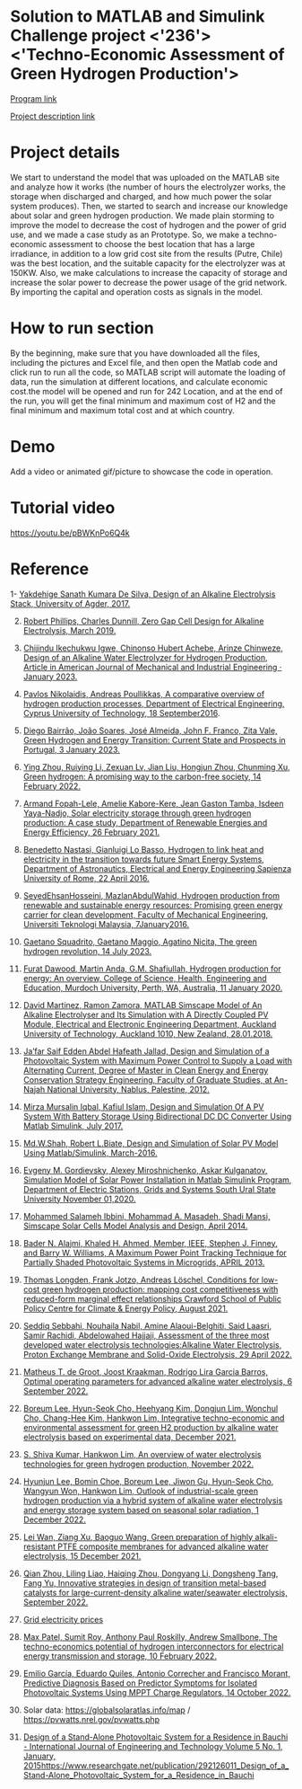 # Solution to MATLAB and Simulink Challenge project <'236'> <'Techno-Economic Assessment of Green Hydrogen Production'>

[Program link](https://github.com/mathworks/MathWorks-Excellence-in-Innovation)

[Project description link](https://github.com/mathworks/MATLAB-Simulink-Challenge-Project-Hub/tree/main/projects/Techno-Economic%20Assessment%20of%20Green%20Hydrogen%20Production#project-description)

# Project details
We start to understand the model that was uploaded on the MATLAB site and analyze how it works (the number of hours the electrolyzer works, the storage when discharged and charged, and how much power the solar system produces).
Then, we started to search and increase our knowledge about solar and green hydrogen production. We made plain storming to improve the model to decrease the cost of hydrogen and the power of grid use, and we made a case study as an Prototype.
So, we make a techno-economic assessment to choose the best location that has a large irradiance, in addition to a low grid cost site from the results (Putre, Chile) was the best location, and the suitable capacity for the electrolyzer was at 150KW.
Also, we make calculations to increase the capacity of storage and increase the solar power to decrease the power usage of the grid network. By importing the capital and operation costs as signals in the model.

# How to run section
By the beginning, make sure that you have downloaded all the files, including the pictures and Excel file, and then open the Matlab code and click run to run all the code, so MATLAB script will automate the loading of data, run the simulation at different locations, and calculate economic cost.the model will be opened and run for 242 Location, and at the end of the run, you will get the final minimum and maximum cost of H2 and the final minimum and maximum total cost and at which country.

# Demo
Add a video or animated gif/picture to showcase the code in operation.

# Tutorial video
https://youtu.be/pBWKnPo6Q4k 
  
# Reference
1-	[Yakdehige Sanath Kumara De Silva, Design of an Alkaline Electrolysis Stack, University of Agder, 2017. ](https://www.researchgate.net/publication/339472189_Design_of_an_Alkaline_Electrolysis_Stack)

2.	[Robert Phillips, Charles Dunnill, Zero Gap Cell Design for Alkaline Electrolysis, March 2019.](https://www.researchgate.net/publication/339876079_Zero_Gap_Cell_Design_for_Alkaline_Electrolysis) 

3.	 [Chijindu Ikechukwu Igwe, Chinonso Hubert Achebe, Arinze Chinweze, Design of an Alkaline Water Electrolyzer for Hydrogen Production, Article in American Journal of Mechanical and Industrial Engineering · January 2023.](https://www.researchgate.net/publication/367052059_Design_of_an_Alkaline_Water_Electrolyzer_for_Hydrogen_Production) 

4.	 [Pavlos Nikolaidis, Andreas Poullikkas, A comparative overview of hydrogen production processes, Department of Electrical Engineering, Cyprus University of Technology, 18 September2016](https://www.sciencedirect.com/journal/renewable-and-sustainable-energy-reviews).
   
5.	 [Diego Bairrão, João Soares, José Almeida, John F. Franco, Zita Vale, Green Hydrogen and Energy Transition: Current State and Prospects in Portugal, 3 January 2023. ](https://www.mdpi.com/journal/energies)

6.	[Ying Zhou, Ruiying Li, Zexuan Lv, Jian Liu, Hongjun Zhou, Chunming Xu, Green hydrogen: A promising way to the carbon-free society, 14 February 2022. 
](https://www.sciencedirect.com/science/article/abs/pii/S1004954122000568?via%3Dihub)

7.	[Armand Fopah-Lele, Amelie Kabore-Kere, Jean Gaston Tamba, Isdeen Yaya-Nadjo, Solar electricity storage through green hydrogen production: A case study, Department of Renewable Energies and Energy Efficiency, 26 February 2021. ](https://onlinelibrary.wiley.com/doi/10.1002/er.6630)

8.	[Benedetto Nastasi, Gianluigi Lo Basso, Hydrogen to link heat and electricity in the transition towards future Smart Energy Systems, Department of Astronautics, Electrical and Energy Engineering Sapienza University of Rome, 22 April 2016.](https://www.sciencedirect.com/science/article/abs/pii/S0360544216303413?via%3Dihub) 

9.	[SeyedEhsanHosseini, MazlanAbdulWahid, Hydrogen production from renewable and sustainable energy resources: Promising green energy carrier for clean development, Faculty of Mechanical Engineering, Universiti Teknologi Malaysia, 7January2016.](https://www.sciencedirect.com/science/article/abs/pii/S1364032115014951?via%3Dihub) 

10.	 [Gaetano Squadrito, Gaetano Maggio, Agatino Nicita, The green hydrogen revolution, 14 July 2023.](https://www.sciencedirect.com/science/article/pii/S0960148123009552?via%3Dihub)  

11.	 [Furat Dawood, Martin Anda, G.M. Shafiullah, Hydrogen production for energy: An overview, College of Science, Health, Engineering and Education, Murdoch University, Perth, WA, Australia, 11 January 2020.](https://www.sciencedirect.com/science/article/abs/pii/S0360319919345926?via%3Dihub) 

12.	 [David Martinez, Ramon Zamora, MATLAB Simscape Model of An Alkaline Electrolyser and Its Simulation with A Directly Coupled PV Module, Electrical and Electronic Engineering Department, Auckland University of Technology, Auckland 1010, New Zealand, 28.01.2018.](https://www.ijrer.org/ijrer/index.php/ijrer/article/view/7266)  

13.	 [Ja’far Saif Edden Abdel Hafeath Jallad, Design and Simulation of a Photovoltaic System with Maximum Power Control to Supply a Load with Alternating Current, Degree of Master in Clean Energy and Energy Conservation Strategy Engineering, Faculty of Graduate Studies, at An-Najah National University, Nablus, Palestine, 2012.](https://staff-old.najah.edu/sites/default/files/Design_and_Simulation_of_a_Photovoltaic_System_with_Maximum_Power_Control_to_Supply_a_Load_with_Alternating_Current.pdf) 

14.	[Mirza Mursalin Iqbal, Kafiul Islam, Design and Simulation Of A PV System With Battery Storage Using Bidirectional DC DC Converter Using Matlab Simulink, July 2017.](https://www.researchgate.net/publication/319182103_Design_And_Simulation_Of_A_PV_System_With_Battery_Storage_Using_Bidirectional_DC-DC_Converter_Using_Matlab_Simulink) 

15.	 [Md.W.Shah, Robert L.Biate, Design and Simulation of Solar PV Model Using Matlab/Simulink, March-2016.](https://www.ijser.org/researchpaper/Design-and-Simulation-of-Solar-PV-Model-Using-Matlab-Simulink.pdf) 

16.	 [Evgeny M. Gordievsky, Alexey Miroshnichenko, Askar Kulganatov, Simulation Model of Solar Power Installation in Matlab Simulink Program, Department of Electric Stations, Grids and Systems South Ural State University November 01,2020.](https://www.researchgate.net/publication/347153785_Simulation_Model_of_Solar_Power_Installation_in_Matlab_Simulink_Program) 

17.	 [Mohammed Salameh Ibbini, Mohammad A. Masadeh, Shadi Mansi, Simscape Solar Cells Model Analysis and Design, April 2014.](https://www.researchgate.net/publication/262875775_Simscape_Solar_Cells_Model_Analysis_and_Design)

18.	 [Bader N. Alajmi, Khaled H. Ahmed, Member, IEEE, Stephen J. Finney, and Barry W. Williams, A Maximum Power Point Tracking Technique for Partially Shaded Photovoltaic Systems in Microgrids, APRIL 2013.](https://www.researchgate.net/publication/260708263_A_Maximum_Power_Point_Tracking_Technique_for_Partially_Shaded_Photovoltaic_Systems_in_Microgrids) 

19.	 [Thomas Longden, Frank Jotzo, Andreas Löschel, Conditions for low-cost green hydrogen production: mapping cost competitiveness with reduced-form marginal effect relationships Crawford School of Public Policy Centre for Climate & Energy Policy, August 2021.](https://www.researchgate.net/publication/354144047_Conditions_for_low_cost_green_hydrogen_production_mapping_cost_competitiveness_with_reduced-form_marginal_effect_relationships) 

20.	[Seddiq Sebbahi, Nouhaila Nabil, Amine Alaoui-Belghiti, Said Laasri, Samir Rachidi, Abdelowahed Hajjaji, Assessment of the three most developed water electrolysis technologies:Alkaline Water Electrolysis, Proton Exchange Membrane and Solid-Oxide Electrolysis, 29 April 2022.](https://www.sciencedirect.com/science/article/abs/pii/S2214785322024063) 

21.	[ Matheus T. de Groot, Joost Kraakman, Rodrigo Lira Garcia Barros, Optimal operating parameters for advanced alkaline water electrolysis, 6 September 2022. ](https://www.sciencedirect.com/science/article/pii/S0360319922035790?via%3Dihub)

22.	 [Boreum Lee, Hyun-Seok Cho, Heehyang Kim, Dongjun Lim, Wonchul Cho, Chang-Hee Kim, Hankwon Lim, Integrative techno-economic and environmental assessment for green H2 production by alkaline water electrolysis based on experimental data, December 2021.](https://www.sciencedirect.com/science/article/abs/pii/S2213343721013269?via%3Dihub)

23.	 [S. Shiva Kumar, Hankwon Lim, An overview of water electrolysis technologies for green hydrogen production, November 2022.](https://www.sciencedirect.com/science/article/pii/S2352484722020625?via%3Dihub) 

24.	[Hyunjun Lee, Bomin Choe, Boreum Lee, Jiwon Gu, Hyun-Seok Cho, Wangyun Won, Hankwon Lim, Outlook of industrial-scale green hydrogen production via a hybrid system of alkaline water electrolysis and energy storage system based on seasonal solar radiation, 1 December 2022.](https://www.sciencedirect.com/science/article/abs/pii/S0959652622037829?via%3Dihub) 

25.	[Lei Wan, Ziang Xu, Baoguo Wang, Green preparation of highly alkali-resistant PTFE composite membranes for advanced alkaline water electrolysis, 15 December 2021.](https://www.sciencedirect.com/science/article/abs/pii/S1385894721029211?via%3Dihub) 

26.	 [Qian Zhou, Liling Liao, Haiqing Zhou, Dongyang Li, Dongsheng Tang, Fang Yu, Innovative strategies in design of transition metal-based catalysts for large-current-density alkaline water/seawater electrolysis, September 2022.](https://www.sciencedirect.com/science/article/abs/pii/S2542529322001250?via%3Dihub) 

27.	[Grid electricity prices](https://www.globalpetrolprices.com/)

28.	 [Max Patel, Sumit Roy, Anthony Paul Roskilly, Andrew Smallbone, The techno-economics potential of hydrogen interconnectors for electrical energy transmission and storage, 10 February 2022.](https://www.sciencedirect.com/science/article/pii/S0959652621042116?via%3Dihub) 

29.	  [Emilio García, Eduardo Quiles, Antonio Correcher and Francisco Morant, Predictive Diagnosis Based on Predictor Symptoms for Isolated Photovoltaic Systems Using MPPT Charge Regulators, 14 October 2022.](https://www.mdpi.com/1424-8220/22/20/7819?type=check_update&version=2) 

30.	Solar data: https://globalsolaratlas.info/map / https://pvwatts.nrel.gov/pvwatts.php

31. [Design of a Stand-Alone Photovoltaic System for a Residence in Bauchi - International Journal of Engineering and Technology Volume 5 No. 1, January, 2015](https://www.researchgate.net/publication/292126011_Design_of_a_Stand-Alone_Photovoltaic_System_for_a_Residence_in_Bauchi)https://www.researchgate.net/publication/292126011_Design_of_a_Stand-Alone_Photovoltaic_System_for_a_Residence_in_Bauchi
                   
